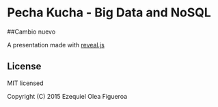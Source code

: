 # Pecha Kucha - Big Data and NoSQL

##Cambio nuevo

A presentation made with [reveal.js](https://github.com/hakimel/reveal.js)

## License

MIT licensed

Copyright (C) 2015 Ezequiel Olea Figueroa
